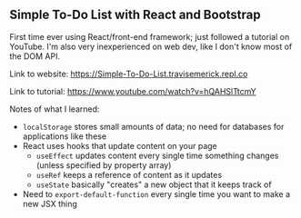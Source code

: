 ## Simple To-Do List with React and Bootstrap

First time ever using React/front-end framework; just followed a tutorial on YouTube. 
I'm also very inexperienced on web dev, like I don't know most of the DOM API.

Link to website: https://Simple-To-Do-List.travisemerick.repl.co

Link to tutorial: https://www.youtube.com/watch?v=hQAHSlTtcmY


Notes of what I learned:
- `localStorage` stores small amounts of data; no need for databases for applications like these
- React uses hooks that update content on your page
    - `useEffect` updates content every single time something changes (unless specified by property array)
    - `useRef` keeps a reference of content as it updates
    - `useState` basically "creates" a new object that it keeps track of
- Need to `export-default-function` every single time you want to make a new JSX thing

